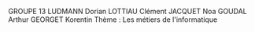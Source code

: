 GROUPE 13
LUDMANN Dorian
LOTTIAU Clément
JACQUET Noa
GOUDAL Arthur
GEORGET Korentin
Thème : Les métiers de l'informatique